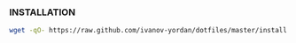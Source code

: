 ### INSTALLATION ###

```sh
wget -qO- https://raw.github.com/ivanov-yordan/dotfiles/master/install.sh | sh
```